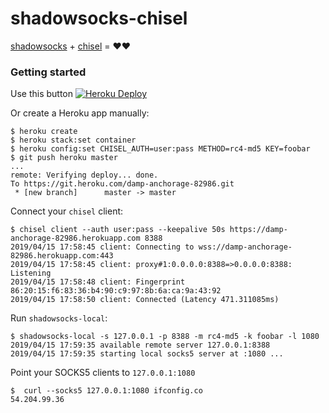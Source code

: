 shadowsocks-chisel
==================

[shadowsocks](https://github.com/shadowsocks/shadowsocks-go) + [chisel](https://github.com/jpillora/chisel) = ❤❤

### Getting started

Use this button [![Heroku Deploy](https://www.herokucdn.com/deploy/button.svg)](https://heroku.com/deploy?template=https://github.com/cxjava/heroku-aria2c-youtube-dl)

Or create a Heroku app manually:

```
$ heroku create
$ heroku stack:set container
$ heroku config:set CHISEL_AUTH=user:pass METHOD=rc4-md5 KEY=foobar
$ git push heroku master
...
remote: Verifying deploy... done.
To https://git.heroku.com/damp-anchorage-82986.git
 * [new branch]      master -> master
```

Connect your `chisel` client:

```
$ chisel client --auth user:pass --keepalive 50s https://damp-anchorage-82986.herokuapp.com 8388
2019/04/15 17:58:45 client: Connecting to wss://damp-anchorage-82986.herokuapp.com:443
2019/04/15 17:58:45 client: proxy#1:0.0.0.0:8388=>0.0.0.0:8388: Listening
2019/04/15 17:58:48 client: Fingerprint 86:20:15:f6:83:36:b4:90:c9:97:8b:6a:ca:9a:43:92
2019/04/15 17:58:50 client: Connected (Latency 471.311085ms)
```

Run `shadowsocks-local`:

```
$ shadowsocks-local -s 127.0.0.1 -p 8388 -m rc4-md5 -k foobar -l 1080
2019/04/15 17:59:35 available remote server 127.0.0.1:8388
2019/04/15 17:59:35 starting local socks5 server at :1080 ...
```

Point your SOCKS5 clients to `127.0.0.1:1080`

```
$  curl --socks5 127.0.0.1:1080 ifconfig.co
54.204.99.36
```
